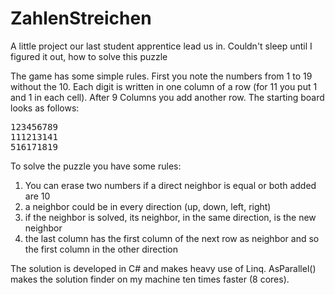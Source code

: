 ZahlenStreichen
===============

A little project our last student apprentice lead us in. Couldn't sleep until I figured it out, how to solve this puzzle

The game has some simple rules. First you note the numbers from 1 to 19 without the 10. Each digit is written in one column of a row (for 11 you put 1 and 1 in each cell). After 9 Columns you add another row. The starting board looks as follows:

<pre>
123456789
111213141
516171819
</pre>

To solve the puzzle you have some rules:

1. You can erase two numbers if a direct neighbor is equal or both added are 10
2. a neighbor could be in every direction (up, down, left, right)
3. if the neighbor is solved, its neighbor, in the same direction, is the new neighbor
4. the last column has the first column of the next row as neighbor and so the first column in the other direction

The solution is developed in C# and makes heavy use of Linq. AsParallel() makes the solution finder on my machine ten times faster (8 cores).
